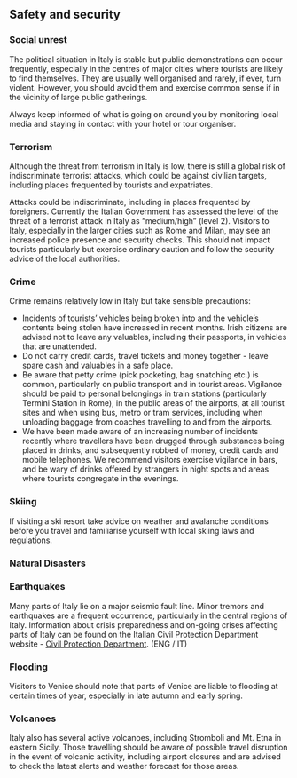 ## Safety and security

### **Social unrest**

The political situation in Italy is stable but public demonstrations can occur frequently, especially in the centres of major cities where tourists are likely to find themselves. They are usually well organised and rarely, if ever, turn violent. However, you should avoid them and exercise common sense if in the vicinity of large public gatherings.

Always keep informed of what is going on around you by monitoring local media and staying in contact with your hotel or tour organiser.

### **Terrorism**

Although the threat from terrorism in Italy is low, there is still a global risk of indiscriminate terrorist attacks, which could be against civilian targets, including places frequented by tourists and expatriates.

Attacks could be indiscriminate, including in places frequented by foreigners. Currently the Italian Government has assessed the level of the threat of a terrorist attack in Italy as “medium/high” (level 2). Visitors to Italy, especially in the larger cities such as Rome and Milan, may see an increased police presence and security checks. This should not impact tourists particularly but exercise ordinary caution and follow the security advice of the local authorities.

### **Crime**

Crime remains relatively low in Italy but take sensible precautions:

* Incidents of tourists’ vehicles being broken into and the vehicle’s contents being stolen have increased in recent months. Irish citizens are advised not to leave any valuables, including their passports, in vehicles that are unattended.
* Do not carry credit cards, travel tickets and money together - leave spare cash and valuables in a safe place.
* Be aware that petty crime (pick pocketing, bag snatching etc.) is common, particularly on public transport and in tourist areas. Vigilance should be paid to personal belongings in train stations (particularly Termini Station in Rome), in the public areas of the airports, at all tourist sites and when using bus, metro or tram services, including when unloading baggage from coaches travelling to and from the airports.
* We have been made aware of an increasing number of incidents recently where travellers have been drugged through substances being placed in drinks, and subsequently robbed of money, credit cards and mobile telephones. We recommend visitors exercise vigilance in bars, and be wary of drinks offered by strangers in night spots and areas where tourists congregate in the evenings.

### **Skiing**

If visiting a ski resort take advice on weather and avalanche conditions before you travel and familiarise yourself with local skiing laws and regulations.

### Natural Disasters

### **Earthquakes**

Many parts of Italy lie on a major seismic fault line. Minor tremors and earthquakes are a frequent occurrence, particularly in the central regions of Italy. Information about crisis preparedness and on-going crises affecting parts of Italy can be found on the Italian Civil Protection Department website - [Civil Protection Department](https://www.protezionecivile.gov.it/en/%23). (ENG / IT)

### **Flooding**

Visitors to Venice should note that parts of Venice are liable to flooding at certain times of year, especially in late autumn and early spring.

### **Volcanoes**

Italy also has several active volcanoes, including Stromboli and Mt. Etna in eastern Sicily. Those travelling should be aware of possible travel disruption in the event of volcanic activity, including airport closures and are advised to check the latest alerts and weather forecast for those areas.